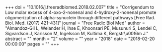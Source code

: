 +++
doi = "10.1016/j.freeradbiomed.2018.02.007"
title = "Corrigendum to Low molar excess of 4-oxo-2-nonenal and 4-hydroxy-2-nonenal promote oligomerization of alpha-synuclein through different pathways [Free Rad. Biol. Med. (2017) 421-431]"
journal = "Free Radic Biol Med"
author = "Almandoz-Gil L, Welander H, Ihse E, Khoonsari PE, Musunuri S, Lendel C, Sigvardson J, Karlsson M, Ingelsson M, Kultima K, Bergstr\u00f6m J."
abstract = ""
month = "2"
volume = ""
year = "2018"
date = "2018-02-20 00:00:00"
pages = ""
+++

